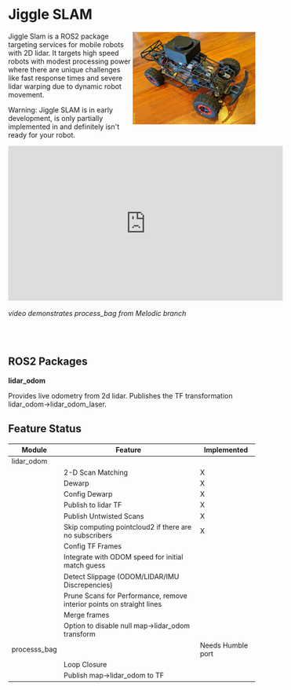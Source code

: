 <h1>Jiggle SLAM</h1>
<img src="media/blue-crash-avatar.jpg" style="float:right"/>


Jiggle Slam is a ROS2 package targeting services for mobile robots with 2D lidar.  It targets high speed robots with modest processing power where there are unique challenges like fast response times and severe lidar warping due to dynamic robot movement.

Warning: Jiggle SLAM is in early development, is only partially implemented in and definitely isn't ready for your robot.

<iframe width="560" height="315" src="https://www.youtube.com/embed/C_Unk488bV4" title="Jiggle Slam" frameborder="0" allowfullscreen></iframe>

*video demonstrates process_bag from Melodic branch*

<br/>
<br/>

<h2>ROS2 Packages</h2>

**lidar_odom**

Provides live odometry from 2d lidar.  Publishes the TF transformation lidar_odom->lidar_odom_laser.


<h2>Feature Status</h2>

| Module | Feature |  Implemented |
|-|-|-|
| lidar_odom | | 
|| 2-D Scan Matching | X 
|| Dewarp | X 
|| Config Dewarp | X 
|| Publish to lidar TF | X 
|| Publish Untwisted Scans | X
|| Skip computing pointcloud2 if there are no subscribers | X
|| Config TF Frames
|| Integrate with ODOM speed for initial match guess
|| Detect Slippage (ODOM/LIDAR/IMU Discrepencies)
|| Prune Scans for Performance, remove interior points on straight lines
|| Merge frames
|| Option to disable null map->lidar_odom transform
| processs_bag ||Needs Humble port
|| Loop Closure
|| Publish map->lidar_odom to TF





